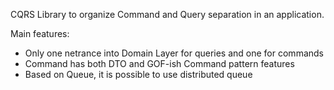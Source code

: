 CQRS Library to organize Command and Query separation in an application.

Main features: 

- Only one netrance into Domain Layer for queries and one for commands
- Command has both DTO and GOF-ish Command pattern features
- Based on Queue, it is possible to use distributed queue